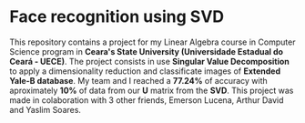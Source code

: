 # Face recognition using SVD
This repository contains a project for my Linear Algebra course in Computer Science program in **Ceara's State University (Universidade Estadual do Ceará - UECE)**.
The project consists in use **Singular Value Decomposition** to apply a dimensionality reduction and classificate images of **Extended Yale-B database**. My team and I reached a **77.24%** of accuracy with aproximately **10%** of data from our **U** matrix from the **SVD**.
This project was made in colaboration with 3 other friends, Emerson Lucena, Arthur David and Yaslim Soares.
